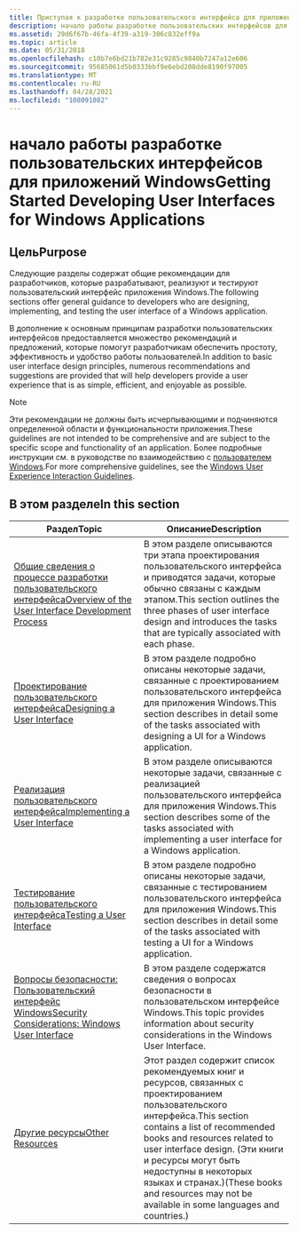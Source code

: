 ```yaml
---
title: Приступая к разработке пользовательского интерфейса для приложений Windows
description: начало работы разработке пользовательских интерфейсов для приложений Windows
ms.assetid: 29d6f67b-46fa-4f39-a319-306c832eff9a
ms.topic: article
ms.date: 05/31/2018
ms.openlocfilehash: c10b7e6bd21b782e31c9285c9840b7247a12e606
ms.sourcegitcommit: 95685061d5b0333bbf9e6ebd208dde8190f97005
ms.translationtype: MT
ms.contentlocale: ru-RU
ms.lasthandoff: 04/28/2021
ms.locfileid: "108091082"
---
```

# <a name="getting-started-developing-user-interfaces-for-windows-applications"></a><span data-ttu-id="45367-103">начало работы разработке пользовательских интерфейсов для приложений Windows</span><span class="sxs-lookup"><span data-stu-id="45367-103">Getting Started Developing User Interfaces for Windows Applications</span></span>

## <a name="purpose"></a><span data-ttu-id="45367-104">Цель</span><span class="sxs-lookup"><span data-stu-id="45367-104">Purpose</span></span>

<span data-ttu-id="45367-105">Следующие разделы содержат общие рекомендации для разработчиков, которые разрабатывают, реализуют и тестируют пользовательский интерфейс приложения Windows.</span><span class="sxs-lookup"><span data-stu-id="45367-105">The following sections offer general guidance to developers who are designing, implementing, and testing the user interface of a Windows application.</span></span>

<span data-ttu-id="45367-106">В дополнение к основным принципам разработки пользовательских интерфейсов предоставляется множество рекомендаций и предложений, которые помогут разработчикам обеспечить простоту, эффективность и удобство работы пользователей.</span><span class="sxs-lookup"><span data-stu-id="45367-106">In addition to basic user interface design principles, numerous recommendations and suggestions are provided that will help developers provide a user experience that is as simple, efficient, and enjoyable as possible.</span></span>

> [!Note]  
> <span data-ttu-id="45367-107">Эти рекомендации не должны быть исчерпывающими и подчиняются определенной области и функциональности приложения.</span><span class="sxs-lookup"><span data-stu-id="45367-107">These guidelines are not intended to be comprehensive and are subject to the specific scope and functionality of an application.</span></span> <span data-ttu-id="45367-108">Более подробные инструкции см. в руководстве по взаимодействию с [пользователем Windows](../uxguide/guidelines.md).</span><span class="sxs-lookup"><span data-stu-id="45367-108">For more comprehensive guidelines, see the [Windows User Experience Interaction Guidelines](../uxguide/guidelines.md).</span></span>

 

## <a name="in-this-section"></a><span data-ttu-id="45367-109">В этом разделе</span><span class="sxs-lookup"><span data-stu-id="45367-109">In this section</span></span>



| <span data-ttu-id="45367-110">Раздел</span><span class="sxs-lookup"><span data-stu-id="45367-110">Topic</span></span>                                                                            | <span data-ttu-id="45367-111">Описание</span><span class="sxs-lookup"><span data-stu-id="45367-111">Description</span></span>                                                                                                                                                                                     |
|----------------------------------------------------------------------------------|-------------------------------------------------------------------------------------------------------------------------------------------------------------------------------------------------|
| [<span data-ttu-id="45367-112">Общие сведения о процессе разработки пользовательского интерфейса</span><span class="sxs-lookup"><span data-stu-id="45367-112">Overview of the User Interface Development Process</span></span>](the-process.md)<br/> | <span data-ttu-id="45367-113">В этом разделе описываются три этапа проектирования пользовательского интерфейса и приводятся задачи, которые обычно связаны с каждым этапом.</span><span class="sxs-lookup"><span data-stu-id="45367-113">This section outlines the three phases of user interface design and introduces the tasks that are typically associated with each phase.</span></span><br/>                                              |
| [<span data-ttu-id="45367-114">Проектирование пользовательского интерфейса</span><span class="sxs-lookup"><span data-stu-id="45367-114">Designing a User Interface</span></span>](designing-a-user-interface.md)<br/>          | <span data-ttu-id="45367-115">В этом разделе подробно описаны некоторые задачи, связанные с проектированием пользовательского интерфейса для приложения Windows.</span><span class="sxs-lookup"><span data-stu-id="45367-115">This section describes in detail some of the tasks associated with designing a UI for a Windows application.</span></span><br/>                                                                         |
| [<span data-ttu-id="45367-116">Реализация пользовательского интерфейса</span><span class="sxs-lookup"><span data-stu-id="45367-116">Implementing a User Interface</span></span>](implementing-a-user-interface.md)<br/>    | <span data-ttu-id="45367-117">В этом разделе описываются некоторые задачи, связанные с реализацией пользовательского интерфейса для приложения Windows.</span><span class="sxs-lookup"><span data-stu-id="45367-117">This section describes some of the tasks associated with implementing a user interface for a Windows application.</span></span><br/>                                                                    |
| [<span data-ttu-id="45367-118">Тестирование пользовательского интерфейса</span><span class="sxs-lookup"><span data-stu-id="45367-118">Testing a User Interface</span></span>](testing-a-user-interface.md)<br/>              | <span data-ttu-id="45367-119">В этом разделе подробно описаны некоторые задачи, связанные с тестированием пользовательского интерфейса для приложения Windows.</span><span class="sxs-lookup"><span data-stu-id="45367-119">This section describes in detail some of the tasks associated with testing a UI for a Windows application.</span></span><br/>                                                                           |
| [<span data-ttu-id="45367-120">Вопросы безопасности: Пользовательский интерфейс Windows</span><span class="sxs-lookup"><span data-stu-id="45367-120">Security Considerations: Windows User Interface</span></span>](sec-ui.md)<br/>         | <span data-ttu-id="45367-121">В этом разделе содержатся сведения о вопросах безопасности в пользовательском интерфейсе Windows.</span><span class="sxs-lookup"><span data-stu-id="45367-121">This topic provides information about security considerations in the Windows User Interface.</span></span><br/>                                                                                         |
| [<span data-ttu-id="45367-122">Другие ресурсы</span><span class="sxs-lookup"><span data-stu-id="45367-122">Other Resources</span></span>](other-resources.md)<br/>                                | <span data-ttu-id="45367-123">Этот раздел содержит список рекомендуемых книг и ресурсов, связанных с проектированием пользовательского интерфейса.</span><span class="sxs-lookup"><span data-stu-id="45367-123">This section contains a list of recommended books and resources related to user interface design.</span></span> <span data-ttu-id="45367-124">(Эти книги и ресурсы могут быть недоступны в некоторых языках и странах.)</span><span class="sxs-lookup"><span data-stu-id="45367-124">(These books and resources may not be available in some languages and countries.)</span></span> <br/> |



 

 

